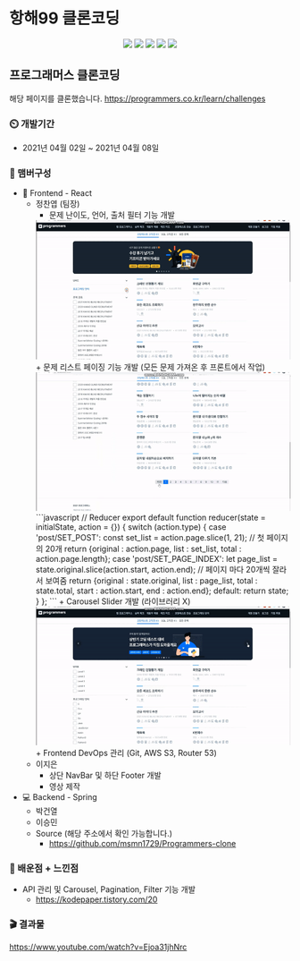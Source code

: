 # 항해99 클론코딩

<p align='center'>
    <img src="https://img.shields.io/badge/React-v17.0.2-blue?logo=React"/>
    <img src="https://img.shields.io/badge/Redux-v4.0.5-purple?logo=Redux"/>
    <img src="https://img.shields.io/badge/StyledComponents-v5.2.3-pink?logo=styled-components"/>
    <img src="https://img.shields.io/badge/SpringBoot-v2.4.4-6db33f?logo=Spring"/>
    <img src="https://img.shields.io/badge/yarn-^1.22.10-yellow?logo=yarn" />
</p>

## 프로그래머스 클론코딩
해당 페이지를 클론했습니다.
https://programmers.co.kr/learn/challenges 

### :timer_clock: 개발기간
+ 2021년 04월 02일 ~ 2021년 04월 08일

### :mage: 맴버구성
+ :lipstick: Frontend - React
  + 정찬엽 (팀장)
     + 문제 난이도, 언어, 출처 필터 기능 개발
     <img width="700px" alt="필터" src="./src/media/image/filter.gif" />
     + 문제 리스트 페이징 기능 개발 (모든 문제 가져온 후 프론트에서 작업)
     <img width="700px" alt="페이징" src="./src/media/image/page.gif" />
     ```javascript
     // Reducer
    export default function reducer(state = initialState, action = {}) {
        switch (action.type) {
            case 'post/SET_POST':
                const set_list = action.page.slice(1, 21); // 첫 페이지의 20개
                return {original : action.page, list : set_list, total : action.page.length};
            case 'post/SET_PAGE_INDEX':
                let page_list = state.original.slice(action.start, action.end); // 페이지 마다 20개씩 잘라서 보여줌
                return {original : state.original, list : page_list, total : state.total, start : action.start, end : action.end};
            default:
                return state;
        }
    };
     ```
     + Carousel Slider 개발 (라이브러리 X)
     <img width="700px" alt="슬라이더" src="./src/media/image/slide.gif" />
     + Frontend DevOps 관리 (Git, AWS S3, Router 53)
  + 이지은
     + 상단 NavBar 및 하단 Footer 개발
     + 영상 제작
+ :computer: Backend - Spring
  + 박건열
  + 이승민
  + Source (해당 주소에서 확인 가능합니다.)
    + https://github.com/msmn1729/Programmers-clone

### :100: 배운점 + 느낀점
+ API 관리 및 Carousel, Pagination, Filter 기능 개발
  + https://kodepaper.tistory.com/20

### :clapper: 결과물
https://www.youtube.com/watch?v=Ejoa31jhNrc

